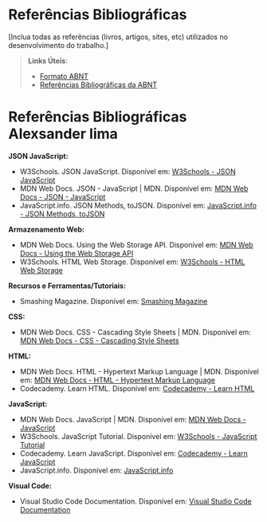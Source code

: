 
# Referências Bibliográficas

[Inclua todas as referências (livros, artigos, sites, etc) utilizados no desenvolvimento do trabalho.]

> **Links Úteis**:
> - [Formato ABNT](https://www.normastecnicas.com/abnt/)
> - [Referências Bibliográficas da ABNT](https://comunidade.rockcontent.com/referencia-bibliografica-abnt/)




# Referências Bibliográficas Alexsander lima


**JSON JavaScript:**
- W3Schools. JSON JavaScript. Disponível em: [W3Schools - JSON JavaScript](https://www.w3schools.com/js/js_json_intro.asp)
- MDN Web Docs. JSON - JavaScript | MDN. Disponível em: [MDN Web Docs - JSON - JavaScript](https://developer.mozilla.org/en-US/docs/Web/JavaScript/Reference/Global_Objects/JSON)
- JavaScript.info. JSON Methods, toJSON. Disponível em: [JavaScript.info - JSON Methods, toJSON](https://javascript.info/json)

**Armazenamento Web:**
- MDN Web Docs. Using the Web Storage API. Disponível em: [MDN Web Docs - Using the Web Storage API](https://developer.mozilla.org/en-US/docs/Web/API/Web_Storage_API/Using_the_Web_Storage_API)
- W3Schools. HTML Web Storage. Disponível em: [W3Schools - HTML Web Storage](https://www.w3schools.com/html/html5_webstorage.asp)

**Recursos e Ferramentas/Tutoriais:**
- Smashing Magazine. Disponível em: [Smashing Magazine](https://www.smashingmagazine.com/)

**CSS:**
- MDN Web Docs. CSS - Cascading Style Sheets | MDN. Disponível em: [MDN Web Docs - CSS - Cascading Style Sheets](https://developer.mozilla.org/en-US/docs/Web/CSS)

**HTML:**
- MDN Web Docs. HTML - Hypertext Markup Language | MDN. Disponível em: [MDN Web Docs - HTML - Hypertext Markup Language](https://developer.mozilla.org/en-US/docs/Web/HTML)
- Codecademy. Learn HTML. Disponível em: [Codecademy - Learn HTML](https://www.codecademy.com/learn/learn-html)

**JavaScript:**
- MDN Web Docs. JavaScript | MDN. Disponível em: [MDN Web Docs - JavaScript](https://developer.mozilla.org/en-US/docs/Web/JavaScript)
- W3Schools. JavaScript Tutorial. Disponível em: [W3Schools - JavaScript Tutorial](https://www.w3schools.com/js/)
- Codecademy. Learn JavaScript. Disponível em: [Codecademy - Learn JavaScript](https://www.codecademy.com/learn/introduction-to-javascript)
- JavaScript.info. Disponível em: [JavaScript.info](https://javascript.info/)

**Visual Code:**
- Visual Studio Code Documentation. Disponível em: [Visual Studio Code Documentation](https://code.visualstudio.com/docs)


